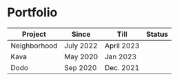 # Portfolio

<table><thead><tr><th>Project</th><th>Since</th><th>Till</th><th data-type="select" data-multiple>Status</th></tr></thead><tbody><tr><td>Neighborhood</td><td>July 2022</td><td>April 2023</td><td></td></tr><tr><td>Kava</td><td>May 2020</td><td>Jan 2023</td><td></td></tr><tr><td>Dodo</td><td>Sep 2020</td><td>Dec. 2021</td><td></td></tr></tbody></table>
